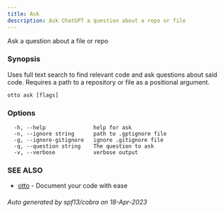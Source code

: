 ```yaml
---
title: Ask
description: Ask ChatGPT a question about a repo or file
---
```


Ask a question about a file or repo

### Synopsis

Uses full text search to find relevant code and ask questions about said code.
Requires a path to a repository or file as a positional argument.

```
otto ask [flags]
```

### Options

```
  -h, --help               help for ask
  -n, --ignore string      path to .gptignore file
  -g, --ignore-gitignore   ignore .gitignore file
  -q, --question string    The question to ask
  -v, --verbose            verbose output
```

### SEE ALSO

* [otto](/docs/usage/otto)	 - Document your code with ease

###### Auto generated by spf13/cobra on 18-Apr-2023
